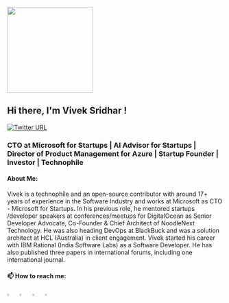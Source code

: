 <p align="left">
  <img width="200" height="200" src="https://drive.google.com/thumbnail?id=180x0d9UBnjWVPexLIshWzmuNgqHULf5w">
</p>

## Hi there, I'm Vivek Sridhar !
[![Twitter URL](https://img.shields.io/twitter/url/https/twitter.com/bukotsunikki.svg?style=social&label=Follow%20%40vivek_sridhar)](https://twitter.com/vivek_sridhar)
### CTO at Microsoft for Startups | AI Advisor for Startups | Director of Product Management for Azure | Startup Founder | Investor | Technophile

#### About Me:

Vivek is a technophile and an open-source contributor with around 17+ years of experience in the Software Industry and works at Microsoft as CTO - Microsoft for Startups. In his previous role, he mentored startups /developer speakers at conferences/meetups for DigitalOcean as Senior Developer Advocate, Co-Founder & Chief Architect of NoodleNext Technology. He was also heading DevOps at BlackBuck and was a solution architect at HCL (Australia) in client engagement. Vivek started his career with IBM Rational (India Software Labs) as a Software Developer. He has also published three papers in international forums, including one international journal.

#### 📫 How to reach me:
  
[<img src="https://img.icons8.com/color/48/000000/twitter.png" width="3.5%"/>](https://twitter.com/vivek_sridhar)  &nbsp; [<img src="https://img.icons8.com/color/48/000000/linkedin.png" width="3.5%"/>](https://www.linkedin.com/in/vivsridh/)  &nbsp; [<img src="https://img.icons8.com/fluent/48/000000/instagram-new.png" width="3.5%"/>](https://www.instagram.com/vivsridh/)  &nbsp; 
<a href="mailto:vivek@vickybytes.com"> <img src="https://img.icons8.com/fluent/48/000000/gmail.png" width="3.5%"/>

<script
          async
          src="https://www.buildquickbots.com/gsui/js/embedScript/gs_wa_widget.js"
          data-appid=e47b22d3-142b-4db6-9ebf-4a1f58047d12
          data-appname=vickybytes
          data-source="WEB"
          data-env=QA
          data-lang=en_US
        ></script>
 

